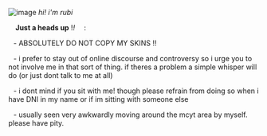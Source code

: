 ![image](https://media.discordapp.net/attachments/854614425633423401/1167711860313829407/51f06143.gif?ex=67266faa&is=67251e2a&hm=31d445d66a52455531c650692455d1a328f6bb2bca27ea1306fbb55737bcae0e&) _hi! i'm rubi_

⠀ **Just a heads up** !*!* ⠀ :

⠀- ABSOLUTELY DO NOT COPY MY SKINS !!

⠀- i prefer to stay out of online discourse and controversy so i urge you to not involve me in that sort of thing. if theres a problem a simple whisper will do (or just dont talk to me at all)

⠀- i dont mind if you sit with me! though please refrain from doing so when i have DNI in my name or if im sitting with someone else

⠀- usually seen very awkwardly moving around the mcyt area by myself. please have pity.
